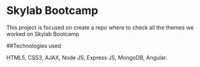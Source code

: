 # Skylab Bootcamp

This project is focused on create a repo where to check all the themes we worked on Skylab Bootcamp


##Technologies used

HTML5, CSS3, AJAX, Node JS, Express JS, MongoDB, Angular. 

